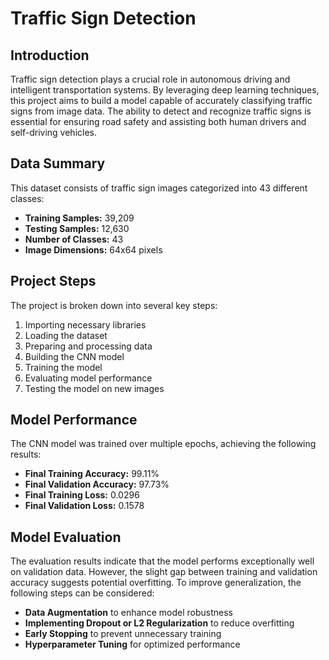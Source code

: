 # Traffic Sign Detection

## Introduction
Traffic sign detection plays a crucial role in autonomous driving and intelligent transportation systems. By leveraging deep learning techniques, this project aims to build a model capable of accurately classifying traffic signs from image data. The ability to detect and recognize traffic signs is essential for ensuring road safety and assisting both human drivers and self-driving vehicles.

## Data Summary
This dataset consists of traffic sign images categorized into 43 different classes:
- **Training Samples:** 39,209  
- **Testing Samples:** 12,630  
- **Number of Classes:** 43  
- **Image Dimensions:** 64x64 pixels  

## Project Steps
The project is broken down into several key steps:
1. Importing necessary libraries
2. Loading the dataset
3. Preparing and processing data
4. Building the CNN model
5. Training the model
6. Evaluating model performance
7. Testing the model on new images

## Model Performance
The CNN model was trained over multiple epochs, achieving the following results:
- **Final Training Accuracy:** 99.11%  
- **Final Validation Accuracy:** 97.73%  
- **Final Training Loss:** 0.0296  
- **Final Validation Loss:** 0.1578  

## Model Evaluation
The evaluation results indicate that the model performs exceptionally well on validation data. However, the slight gap between training and validation accuracy suggests potential overfitting. To improve generalization, the following steps can be considered:
- **Data Augmentation** to enhance model robustness
- **Implementing Dropout or L2 Regularization** to reduce overfitting
- **Early Stopping** to prevent unnecessary training
- **Hyperparameter Tuning** for optimized performance

